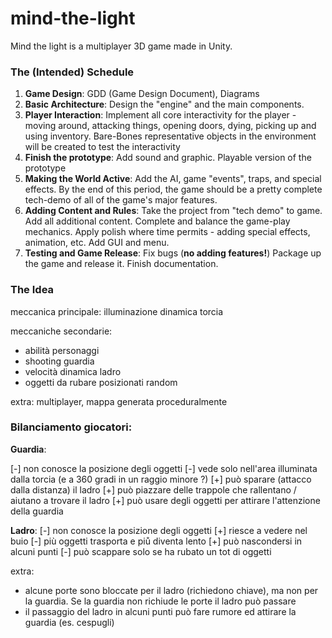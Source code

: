 ﻿# mind-the-light
Mind the light is a multiplayer 3D game made in Unity.


### The (Intended) Schedule

1. **Game Design**: GDD (Game Design Document), Diagrams
2. **Basic Architecture**: Design the "engine" and the main components. 
3. **Player Interaction**:  Implement all core interactivity for the player - moving around, attacking things, opening doors, dying, picking up and using inventory. Bare-Bones representative objects in the environment will be created to test the interactivity 
4. **Finish the prototype**: Add sound and graphic. Playable version of the prototype
5. **Making the World Active**: Add the AI, game "events", traps, and special effects. By the end of this period, the game should be a pretty complete tech-demo of all of the game's major features. 
6. **Adding Content and Rules**: Take the project from "tech demo" to game. Add all additional content. Complete and balance the game-play mechanics. Apply polish where time permits - adding special effects, animation, etc. Add GUI and menu.
7. **Testing and Game Release**: Fix bugs (**no adding features!**) Package up the game and release it. Finish documentation. 



### The Idea

meccanica principale: illuminazione dinamica torcia

meccaniche secondarie: 

- abilità personaggi
- shooting guardia
- velocità dinamica ladro
- oggetti da rubare posizionati random

extra: multiplayer, mappa generata proceduralmente

### Bilanciamento giocatori:

**Guardia**:

[-] non conosce la posizione degli oggetti
[-] vede solo nell'area illuminata dalla torcia (e a 360 gradi in un raggio minore ?)
[+] può sparare (attacco dalla distanza) il ladro
[+] può piazzare delle trappole che rallentano / aiutano a trovare il ladro
[+] può usare degli oggetti per attirare l'attenzione della guardia

**Ladro**:
[-] non conosce la posizione degli oggetti
[+] riesce a vedere nel buio
[-] più oggetti trasporta e piů diventa lento
[+] può nascondersi in alcuni punti
[-] può scappare solo se ha rubato un tot di oggetti

extra:

- alcune porte sono bloccate per il ladro (richiedono chiave), ma non per la guardia. Se la guardia non richiude le porte il ladro può passare
- il passaggio del ladro in alcuni punti può fare rumore ed attirare la guardia (es. cespugli)
